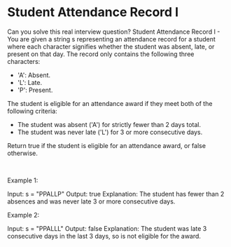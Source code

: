 # Student Attendance Record I

Can you solve this real interview question? Student Attendance Record I - You are given a string s representing an attendance record for a student where each character signifies whether the student was absent, late, or present on that day. The record only contains the following three characters:

 * 'A': Absent.
 * 'L': Late.
 * 'P': Present.

The student is eligible for an attendance award if they meet both of the following criteria:

 * The student was absent ('A') for strictly fewer than 2 days total.
 * The student was never late ('L') for 3 or more consecutive days.

Return true if the student is eligible for an attendance award, or false otherwise.

 

Example 1:


Input: s = "PPALLP"
Output: true
Explanation: The student has fewer than 2 absences and was never late 3 or more consecutive days.


Example 2:


Input: s = "PPALLL"
Output: false
Explanation: The student was late 3 consecutive days in the last 3 days, so is not eligible for the award.